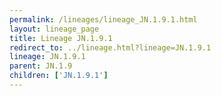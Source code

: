```yaml
---
permalink: /lineages/lineage_JN.1.9.1.html
layout: lineage_page
title: Lineage JN.1.9.1
redirect_to: ../lineage.html?lineage=JN.1.9.1
lineage: JN.1.9.1
parent: JN.1.9
children: ['JN.1.9.1']
---
```

